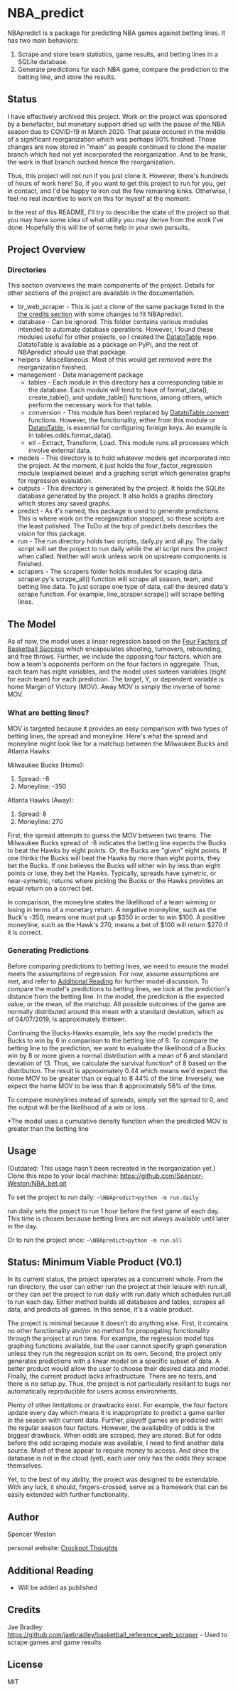 # NBA_predict

NBApredict is a package for predicting NBA games against betting lines. It has two main behaviors: 
1. Scrape and store team statistics, game results, and betting lines in a SQLite database.
2. Generate predictions for each NBA game, compare the prediction to the betting line, and store the results.


## Status
I have effectively archived this project. Work on the project was sponsored by a benefactor, but monetary support dried up with the pause of the NBA season due to COVID-19 in March 2020. That pause occured in the middle of a significant reorganization which was perhaps 90% finished. Those changes are now stored in "main" as people continued to clone the master branch which had not yet incorporated the reorganization. And to be frank, the work in that branch sucked hence the reorganization. 

Thus, this project will not run if you just clone it. However, there's hundreds of hours of work here! So, if you want to get this project to run for you, get in contact, and I'd be happy to iron out the few remaining kinks. Otherwise, I feel no real incentive to work on this for myself at the moment. 

In the rest of this README, I'll try to describe the state of the project so that you may have some idea of what utility you may derive from the work I've done. Hopefully this will be of some help in your own pursuits. 

## Project Overview
### Directories
This section overviews the main components of the project. Details for other sections of the project are available in the documentation. 

* br_web_scraper - This is just a clone of the same package listed in the [the credits section](#credits) with some changes to fit NBApredict.
* database - Can be ignored. This folder contains various modules intended to automate database operations. However, I found these modules useful for other projects, so I created the [DatatoTable](https://github.com/Spencer-Weston/DatatoTable) repo. DatatoTable is available as a package on PyPi, and the rest of NBApredict *should* use that package.
* helpers - Miscellaneous. Most of this would get removed were the reorganization finished. 
* management - Data management package 
    * tables - Each module in this directory has a corresponding table in the database. Each module will tend to have of format_data(), create_table(), and update_table() functions, among others, which perform the necessary work for that table.  
    * conversion - This module has been replaced by [DatatoTable.convert](https://github.com/Spencer-Weston/DatatoTable) functions. However, the functionality, either from this module or [DatatoTable](https://github.com/Spencer-Weston/DatatoTable), is essential for configuring foreign keys. An example is in tables.odds.format_data(). 
    * etl - Extract, Transform, Load. This module runs all processes which involve external data. 
* models - This directory is to hold whatever models get incorporated into the project. At the moment, it just holds the four_factor_regression module (explained below) and a graphing script which generates graphs for regression evaluation. 
* outputs - This directory is generated by the project. It holds the SQLite database generated by the project. It also holds a graphs directory which stores any saved graphs.
* predict - As it's named, this package is used to generate predictions. This is where work on the reorganization stopped, so these scripts are the least polished. The ToDo at the top of predict.bets describes the vision for this package. 
* run - The run directory holds two scripts, daily.py and all.py. The daily script will set the project to run daily while the all script runs the project when called. Neither will work unless work on upstream components is finished. 
* scrapers - The scrapers folder holds modules for scaping data. scraper.py's scrape_all() function will scrape all season, team, and betting line data. To just scrape one type of data, call the desired data's scrape function. For example, line_scraper.scrape() will scrape betting lines.

## The Model
As of now, the model uses a linear regression based on the [Four Factors of Basketball Success](https://www.basketball-reference.com/about/factors.html) which encapsulates shooting, turnovers, rebounding, and free throws. Further, we include the opposing four factors, which are how a team's opponents perform on the four factors in aggregate. Thus, each team has eight variables, and the model uses sixteen variables (eight for each team) for each prediction. The target, Y, or dependent variable is home Margin of Victory (MOV). Away MOV is simply the inverse of home MOV. 

### What are betting lines? 
MOV is targeted because it provides an easy comparison with two types of betting lines, the spread and moneyline. Here's what the spread and moneyline might look like for a matchup between the Milwaukee Bucks and Atlanta Hawks:

Milwaukee Bucks (Home):
1. Spread: -8
2. Moneyline: -350

Atlanta Hawks (Away):
1. Spread: 8
2. Moneyline: 270

First, the spread attempts to guess the MOV between two teams. The Milwaukee Bucks spread of -8 indicates the betting line expects the Bucks to beat the Hawks by eight points. Or, the Bucks are "given" eight points. If one thinks the Bucks will beat the Hawks by more than eight points, they bet the Bucks. If one believes the Bucks will either win by less than eight points or lose, they bet the Hawks. Typically, spreads have symetric, or near-symetric, returns where picking the Bucks or the Hawks provides an equal return on a correct bet.

In comparison, the moneyline states the likelihood of a team winning or losing in terms of a monetary return. A negative moneyline, such as the Buck's -350, means one must put up $350 in order to win $100. A positive moneyline, such as the Hawk's 270, means a bet of $100 will return $270 if it is correct. 

### Generating Predictions

Before comparing predictions to betting lines, we need to ensure the model meets the assumptions of regression. For now, assume assumptions are met, and refer to [Additional Reading](#additional-reading) for further model discussion. To compare the model's predictions to betting lines, we look at the prediction's distance from the betting line. In the model, the prediction is the expected value, or the mean, of the matchup. All possible outcomes of the game are normally distributed around this mean with a standard deviation, which as of 04/07/2019, is approximately thirteen. 

Continuing the Bucks-Hawks example, lets say the model predicts the Bucks to win by 6 in comparison to the betting line of 8. To compare the betting line to the prediction, we want to evaluate the likelihood of a Bucks win by 8 or more given a normal distribution with a mean of 6 and standard deviation of 13. Thus, we calculate the survival function* of 8 based on the distribution. The result is approximately 0.44 which means we'd expect the home MOV to be greater than or equal to 8 44% of the time. Inversely, we expect the home MOV to be less than 8 approximately 56% of the time. 

To compare moneylines instead of spreads, simply set the spread to 0, and the output will be the likelihood of a win or loss. 
 

*The model uses a cumulative density function when the predicted MOV is greater than the betting line

## Usage
(Outdated: This usage hasn't been recreated in the reorganization yet.) 
Clone this repo to your local machine: https://github.com/Spencer-Weston/NBA_bet.git

To set the project to run daily:
```~\NBApredict>python -m run.daily```

run.daily sets the project to run 1 hour before the first game of each day. This time is chosen because betting lines are not always available until later in the day. 

Or to run the project once:
```~\NBApredict>python -m run.all```


## Status: Minimum Viable Product (V0.1)

In its current status, the project operates as a concurrent whole. From the run directory, the user can either run the project at their leisure with run.all, or they can set the project to run daily with run.daily which schedules run.all to run each day. Either method builds all databases and tables, scrapes all data, and predicts all games. In this sense, it's a viable product.

The project is minimal because it doesn't do anything else. First, it contains no other functionality and/or no method for propogating functionality through the project at run time. For example, the regression model has graphing functions available, but the user cannot specify graph generation unless they run the regression script on its own. Second, the project only generates predictions with a linear model on a specific subset of data. A better product would allow the user to choose their desired data and model. Finally, the current product lacks infrastructure. There are no tests, and there is no setup.py. Thus, the project is not particularly resiliant to bugs nor automatically reproducible for users across environments. 

Plenty of other limitations or drawbacks exist. For example, the four factors update every day which means it is inappropriate to predict a game earlier in the season with current data. Further, playoff games are predicted with the regular season four factors. However, the availability of odds is the biggest drawback. When odds are scraped, they are stored. But for odds before the odd scraping module was available, I need to find another data source. Most of these appear to require money to access. And since the database is not in the cloud (yet), each user only has the odds they scrape themselves. 

Yet, to the best of my ability, the project was designed to be extendable. With any luck, it should, fingers-crossed, serve as a framework that can be easily extended with further functionality. 

## Author
Spencer Weston

personal website: [Crockpot Thoughts](https://crockpotthoughts.wordpress.com/)

## Additional Reading
* Will be added as published 

## Credits
Jae Bradley: https://github.com/jaebradley/basketball_reference_web_scraper
    - Used to scrape games and game results

## License
MIT
